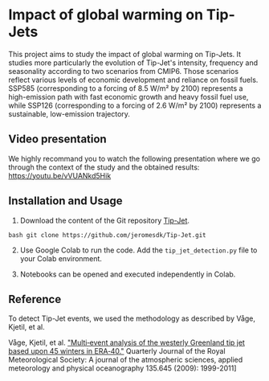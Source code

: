 # Impact of global warming on Tip-Jets

This project aims to study the impact of global warming on Tip-Jets. 
It studies more particularly the evolution of Tip-Jet's intensity, 
frequency and seasonality according to two scenarios from CMIP6. 
Those scenarios reflect various levels of economic development and 
reliance on fossil fuels. SSP585 (corresponding to a forcing of 
8.5 W/m² by 2100) represents a high-emission path with fast economic
growth and heavy fossil fuel use, while SSP126 (corresponding to a
forcing of 2.6 W/m² by 2100) represents a sustainable, low-emission 
trajectory.

## Video presentation

We highly recommand you to watch the following presentation where we go through the context of the study and the obtained results: https://youtu.be/vVUANkd5Hik

## Installation and Usage

1. Download the content of the Git repository [Tip-Jet](https://github.com/jeromesdk/Tip-Jet).

```bash git clone https://github.com/jeromesdk/Tip-Jet.git```

2. Use Google Colab to run the code. Add the `tip_jet_detection.py` file to your Colab environment.

3. Notebooks can be opened and executed independently in Colab.

## Reference

To detect Tip-Jet events, we used the methodology as described by Våge,
Kjetil, et al. 

Våge, Kjetil, et al. ["Multi‐event analysis of the westerly Greenland tip jet based upon 45 winters in ERA‐40."](https://rpickart.whoi.edu/wp-content/uploads/sites/53/2016/09/Vage-et-all-2009-muti-event-analysis.pdf) Quarterly Journal of the Royal Meteorological Society: A journal of the atmospheric sciences, applied meteorology and physical oceanography 135.645 (2009): 1999-2011]
